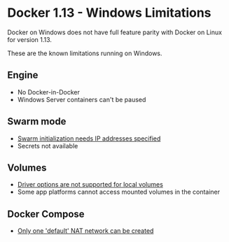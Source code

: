 # Docker 1.13 - Windows Limitations

Docker on Windows does not have full feature parity with Docker on Linux for version 1.13. 

These are the known limitations running on Windows.

## Engine

- No Docker-in-Docker
- Windows Server containers can't be paused

## Swarm mode

- [Swarm initialization needs IP addresses specified](limitations/engine/swarm-init-needs-ip.md)
- Secrets not available

## Volumes

- [Driver options are not supported for local volumes](limitations/volumes/driver-opts-not-supported.md)
- Some app platforms cannot access mounted volumes in the container


## Docker Compose

- [Only one 'default' NAT network can be created](limitations/compose/one-default-nat-net.md)
